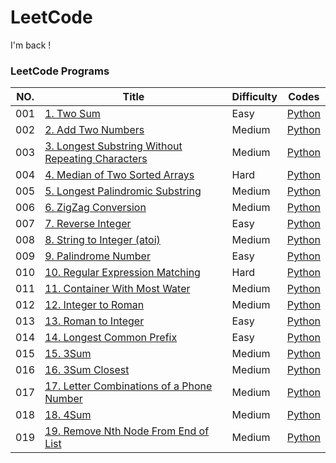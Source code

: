 # LeetCode
I'm back !
### LeetCode Programs

| NO. | Title | Difficulty | Codes |
| --- | ----- | ---------- | ----- |
| 001 | [1. Two Sum](https://leetcode.com/problems/two-sum/) | Easy | [Python](./Algorithms/Python/001.two-sum.py) |
| 002 | [2. Add Two Numbers](https://leetcode.com/problems/add-two-numbers/) | Medium | [Python](./Algorithms/Python/002.add-two-numbers.py) |
| 003 | [3. Longest Substring Without Repeating Characters](https://leetcode.com/problems/longest-substring-without-repeating-characters/) | Medium | [Python](./Algorithms/Python/003.longest-substring-without-repeating-characters.py) |
| 004 | [4. Median of Two Sorted Arrays](https://leetcode.com/problems/median-of-two-sorted-arrays/) | Hard | [Python](./Algorithms/Python/004.median-of-two-sorted-arrays.py) |
| 005 | [5. Longest Palindromic Substring](https://leetcode.com/problems/longest-palindromic-substring/) | Medium | [Python](./Algorithms/Python/005.longest-palindromic-substring.py) |
| 006 | [6. ZigZag Conversion](https://leetcode.com/problems/zigzag-conversion/) | Medium | [Python](./Algorithms/Python/006.zigzag-conversion.py) |
| 007 | [7. Reverse Integer](https://leetcode.com/problems/reverse-integer/) | Easy | [Python](./Algorithms/Python/007.reverse-integer.py) |
| 008 | [8. String to Integer (atoi)](https://leetcode.com/problems/string-to-integer-atoi/) | Medium | [Python](./Algorithms/Python/008.string-to-integer-atoi.py) |
| 009 | [9. Palindrome Number](https://leetcode.com/problems/palindrome-number/) | Easy | [Python](./Algorithms/Python/009.palindrome-number.py) |
| 010 | [10. Regular Expression Matching](https://leetcode.com/problems/regular-expression-matching/) | Hard | [Python](./Algorithms/Python/010.regular-expression-matching.py) |
| 011 | [11. Container With Most Water](https://leetcode.com/problems/container-with-most-water/) | Medium | [Python](./Algorithms/Python/011.container-with-most-water.py) |
| 012 | [12. Integer to Roman](https://leetcode.com/problems/integer-to-roman/) | Medium | [Python](./Algorithms/Python/012.integer-to-roman.py) |
| 013 | [13. Roman to Integer](https://leetcode.com/problems/roman-to-integer/) | Easy | [Python](./Algorithms/Python/013.roman-to-integer.py) |
| 014 | [14. Longest Common Prefix](https://leetcode.com/problems/longest-common-prefix/) | Easy | [Python](./Algorithms/Python/014.longest-common-prefix.py) |
| 015 | [15. 3Sum](https://leetcode.com/problems/3sum/) | Medium | [Python](./Algorithms/Python/015.3sum.py) |
| 016 | [16. 3Sum Closest](https://leetcode.com/problems/3sum-closest/) | Medium | [Python](./Algorithms/Python/016.3sum-closest.py) |
| 017 | [17. Letter Combinations of a Phone Number](https://leetcode.com/problems/letter-combinations-of-a-phone-number/) | Medium | [Python](./Algorithms/Python/017.letter-combinations-of-a-phone-number.py) |
| 018 | [18. 4Sum](https://leetcode.com/problems/4sum/) | Medium | [Python](./Algorithms/Python/018.4sum.py) |
| 019 | [19. Remove Nth Node From End of List](https://leetcode.com/problems/remove-nth-node-from-end-of-list/) | Medium | [Python](./Algorithms/Python/019.remove-nth-node-from-end-of-list.py) |

